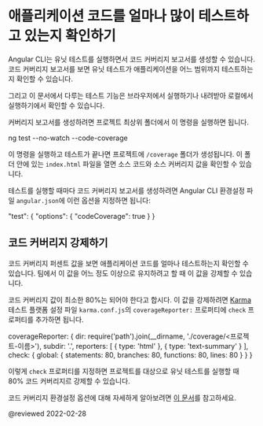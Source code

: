 <a id="code-coverage"></a>

<!--
# Find out how much code you're testing
-->
# 애플리케이션 코드를 얼마나 많이 테스트하고 있는지 확인하기

<!--
The CLI can run unit tests and create code coverage reports.
Code coverage reports show you any parts of your code base that might not be properly tested by your unit tests.

<div class="alert is-helpful">

If you'd like to experiment with the application that this guide describes, <live-example name="testing" noDownload>run it in your browser</live-example> or <live-example name="testing" downloadOnly>download and run it locally</live-example>.

</div>

To generate a coverage report run the following command in the root of your project.

<code-example format="shell" language="shell">

ng test --no-watch --code-coverage

</code-example>

When the tests are complete, the command creates a new `/coverage` folder in the project.
Open the `index.html` file to see a report with your source code and code coverage values.

If you want to create code-coverage reports every time you test, set the following option in the CLI configuration file, `angular.json`:

<code-example format="json" language="json">

"test": {
  "options": {
    "codeCoverage": true
  }
}

</code-example>
-->
Angular CLI는 유닛 테스트를 실행하면서 코드 커버리지 보고서를 생성할 수 있습니다.
코드 커버리지 보고서를 보면 유닛 테스트가 애플리케이션을 어느 범위까지 테스트하는지 확인할 수 있습니다.

<div class="alert is-helpful">

그리고 이 문서에서 다루는 테스트 기능은 <live-example name="testing" noDownload>브라우저에서 실행하기</live-example>나 <live-example name="testing" downloadOnly>내려받아 로컬에서 실행하기</live-example>에서 확인할 수 있습니다.

</div>

커버리지 보고서를 생성하려면 프로젝트 최상위 폴더에서 이 명령을 실행하면 됩니다.

<code-example format="shell" language="shell">

ng test --no-watch --code-coverage

</code-example>

이 명령을 실행하고 테스트가 끝나면 프로젝트에 `/coverage` 폴더가 생성됩니다.
이 폴더 안에 있는 `index.html` 파일을 열면 소스 코드와 소스 커버리지 값을 확인할 수 있습니다.

테스트를 실행할 때마다 코드 커버리지 보고서를 생성하려면 Angular CLI 환경설정 파일 `angular.json`에 이런 옵션을 지정하면 됩니다:

<code-example format="json" language="json">

"test": {
  "options": {
    "codeCoverage": true
  }
}

</code-example>


<!--
## Code coverage enforcement
-->
## 코드 커버리지 강제하기

<!--
The code coverage percentages let you estimate how much of your code is tested.
If your team decides on a set minimum amount to be unit tested, enforce this minimum with the Angular CLI.

For example, suppose you want the code base to have a minimum of 80% code coverage.
To enable this, open the [Karma](https://karma-runner.github.io) test platform configuration file, `karma.conf.js`, and add the `check` property in the `coverageReporter:` key.

<code-example format="javascript" language="javascript">

coverageReporter: {
  dir: require('path').join(__dirname, './coverage/&lt;project-name&gt;'),
  subdir: '.',
  reporters: [
    { type: 'html' },
    { type: 'text-summary' }
  ],
  check: {
    global: {
      statements: 80,
      branches: 80,
      functions: 80,
      lines: 80
    }
  }
}

</code-example>

The `check` property causes the tool to enforce a minimum of 80% code coverage when the unit tests are run in the project.

Find more information about the different coverage configuration options [here](https://github.com/karma-runner/karma-coverage/blob/master/docs/configuration.md).
-->
코드 커버리지 퍼센트 값을 보면 애플리케이션 코드를 얼마나 테스트하는지 확인할 수 있습니다.
팀에서 이 값을 어느 정도 이상으로 유지하려고 할 때 이 값을 강제할 수 있습니다.

코드 커버리지 값이 최소한 80%는 되어야 한다고 합시다.
이 값을 강제하려면 [Karma](https://karma-runner.github.io) 테스트 플랫폼 설정 파일 `karma.conf.js`의 `coverageReporter:` 프로퍼티에 `check` 프로퍼티를 추가하면 됩니다.

<code-example format="javascript" language="javascript">

coverageReporter: {
  dir: require('path').join(__dirname, './coverage/&lt;프로젝트-이름&gt;'),
  subdir: '.',
  reporters: [
    { type: 'html' },
    { type: 'text-summary' }
  ],
  check: {
    global: {
      statements: 80,
      branches: 80,
      functions: 80,
      lines: 80
    }
  }
}

</code-example>

이렇게 `check` 프로퍼티를 지정하면 프로젝트를 대상으로 유닛 테스트를 실행할 때 80% 코드 커버리지르 강제할 수 있습니다.

코드 커버리지 환경설정 옵션에 대해 자세하게 알아보려면 [이 문서](https://github.com/karma-runner/karma-coverage/blob/master/docs/configuration.md)를 참고하세요.


<!-- links -->

<!-- external links -->

<!-- end links -->

@reviewed 2022-02-28
